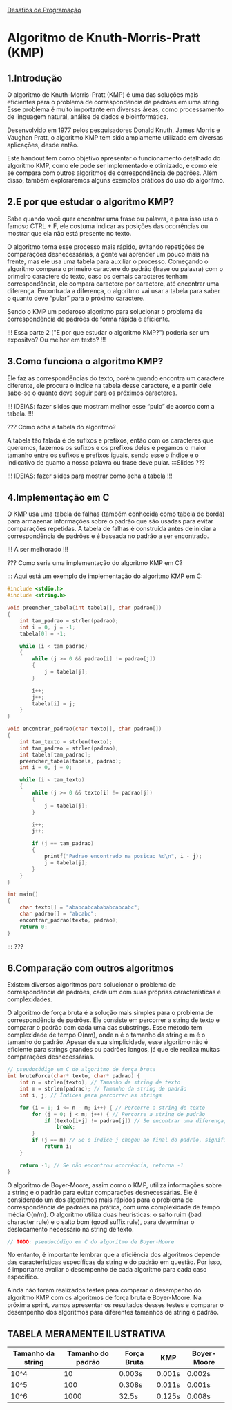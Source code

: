 [Desafios de Programação](https://ensino.hashi.pro.br/desprog/)

Algoritmo de Knuth-Morris-Pratt (KMP) 
======

1.Introdução
-------

O algoritmo de Knuth-Morris-Pratt (KMP) é uma das soluções mais eficientes para o problema de correspondência de padrões em uma string. Esse problema é muito importante em diversas áreas, como processamento de linguagem natural, análise de dados e bioinformática.

Desenvolvido em 1977 pelos pesquisadores Donald Knuth, James Morris e Vaughan Pratt, o algoritmo KMP tem sido amplamente utilizado em diversas aplicações, desde então.

Este handout tem como objetivo apresentar o funcionamento detalhado do algoritmo KMP, como ele pode ser implementado e otimizado, e como ele se compara com outros algoritmos de correspondência de padrões. Além disso, também exploraremos alguns exemplos práticos do uso do algoritmo.

2.E por que estudar o algoritmo KMP?
-------

Sabe quando você quer encontrar uma frase ou palavra, e para isso usa o famoso CTRL + F, ele costuma indicar as posições das ocorrências ou mostrar que ela não está presente no texto.

O algoritmo torna esse processo mais rápido, evitando repetições de comparações desnecessárias, a gente vai aprender um pouco mais na frente, mas ele usa uma tabela para auxiliar o processo. 
Começando o algoritmo compara o primeiro caractere do padrão (frase ou palavra) com o primeiro caractere do texto, caso os demais caracteres tenham correspondência, ele compara caractere por caractere, até encontrar uma diferença. Encontrada a diferença, o algoritmo vai usar a tabela para saber o quanto deve “pular” para o próximo caractere. 

Sendo o KMP um poderoso algoritmo para solucionar o problema de correspondência de padrões de forma rápida e eficiente.

!!!
Essa parte 2 ("E por que estudar o algoritmo KMP?") poderia ser um expositvo? Ou melhor em texto?
!!!

3.Como funciona o algoritmo KMP?
-------

Ele faz as correspondências do texto, porém quando encontra um caractere diferente, ele procura o índice na tabela desse caractere, e a partir dele sabe-se o quanto deve seguir para os próximos caracteres. 

!!!
IDEIAS: fazer slides que mostram melhor esse “pulo” de acordo com a tabela.
!!!

???
Como acha a tabela do algoritmo?

A tabela tão falada é de sufixos e prefixos, então com os caracteres que queremos, fazemos os sufixos e os prefixos deles e pegamos o maior tamanho entre os sufixos e prefixos iguais, sendo esse o índice e o indicativo de quanto a nossa palavra ou frase deve pular.
:::Slides
???

!!!
IDEIAS: fazer slides para mostrar como acha a tabela
!!!


4.Implementação em C
-------

O KMP usa uma tabela de falhas (também conhecida como tabela de borda) para armazenar informações sobre o padrão que são usadas para evitar comparações repetidas. A tabela de falhas é construída antes de iniciar a correspondência de padrões e é baseada no padrão a ser encontrado.

!!!
A ser melhorado
!!!

???
Como seria uma implementação do algoritmo KMP em C?

:::
Aqui está um exemplo de implementação do algoritmo KMP em C:

```c
#include <stdio.h>
#include <string.h>

void preencher_tabela(int tabela[], char padrao[])
{
    int tam_padrao = strlen(padrao);
    int i = 0, j = -1;
    tabela[0] = -1;

    while (i < tam_padrao)
    {
        while (j >= 0 && padrao[i] != padrao[j])
        {
            j = tabela[j];
        }

        i++;
        j++;
        tabela[i] = j;
    }
}

void encontrar_padrao(char texto[], char padrao[])
{
    int tam_texto = strlen(texto);
    int tam_padrao = strlen(padrao);
    int tabela[tam_padrao];
    preencher_tabela(tabela, padrao);
    int i = 0, j = 0;

    while (i < tam_texto)
    {
        while (j >= 0 && texto[i] != padrao[j])
        {
            j = tabela[j];
        }

        i++;
        j++;

        if (j == tam_padrao)
        {
            printf("Padrao encontrado na posicao %d\n", i - j);
            j = tabela[j];
        }
    }
}

int main()
{
    char texto[] = "ababcabcabababcabcabc";
    char padrao[] = "abcabc";
    encontrar_padrao(texto, padrao);
    return 0;
}
```
:::
???

6.Comparação com outros algoritmos
-------

Existem diversos algoritmos para solucionar o problema de correspondência de padrões, cada um com suas próprias características e complexidades.

O algoritmo de força bruta é a solução mais simples para o problema de correspondência de padrões. Ele consiste em percorrer a string de texto e comparar o padrão com cada uma das substrings. Esse método tem complexidade de tempo O(nm), onde n é o tamanho da string e m é o tamanho do padrão. Apesar de sua simplicidade, esse algoritmo não é eficiente para strings grandes ou padrões longos, já que ele realiza muitas comparações desnecessárias.

``` c
// pseudocódigo em C do algoritmo de força bruta
int bruteForce(char* texto, char* padrao) {
    int n = strlen(texto); // Tamanho da string de texto
    int m = strlen(padrao); // Tamanho da string de padrão
    int i, j; // Índices para percorrer as strings

    for (i = 0; i <= n - m; i++) { // Percorre a string de texto
        for (j = 0; j < m; j++) { // Percorre a string de padrão
            if (texto[i+j] != padrao[j]) // Se encontrar uma diferença, sai do loop interno
                break;
        }
        if (j == m) // Se o índice j chegou ao final do padrão, significa que encontrou uma ocorrência
            return i;
    }

    return -1; // Se não encontrou ocorrência, retorna -1
}
```

O algoritmo de Boyer-Moore, assim como o KMP, utiliza informações sobre a string e o padrão para evitar comparações desnecessárias. Ele é considerado um dos algoritmos mais rápidos para o problema de correspondência de padrões na prática, com uma complexidade de tempo média O(n/m). O algoritmo utiliza duas heurísticas: o salto ruim (bad character rule) e o salto bom (good suffix rule), para determinar o deslocamento necessário na string de texto.

``` c
// TODO: pseudocódigo em C do algoritmo de Boyer-Moore
```

No entanto, é importante lembrar que a eficiência dos algoritmos depende das características específicas da string e do padrão em questão. Por isso, é importante avaliar o desempenho de cada algoritmo para cada caso específico.

Ainda não foram realizados testes para comparar o desempenho do algoritmo KMP com os algoritmos de força bruta e Boyer-Moore. Na próxima sprint, vamos apresentar os resultados desses testes e comparar o desempenho dos algoritmos para diferentes tamanhos de string e padrão.

## TABELA MERAMENTE ILUSTRATIVA 

| Tamanho da string | Tamanho do padrão | Força Bruta | KMP | Boyer-Moore |
|-------------------|-------------------|-------------|-----|-------------|
| 10^4              | 10                | 0.003s      | 0.001s | 0.002s      |
| 10^5              | 100               | 0.308s      | 0.011s | 0.001s      |
| 10^6              | 1000              | 32.5s       | 0.125s | 0.008s      |

